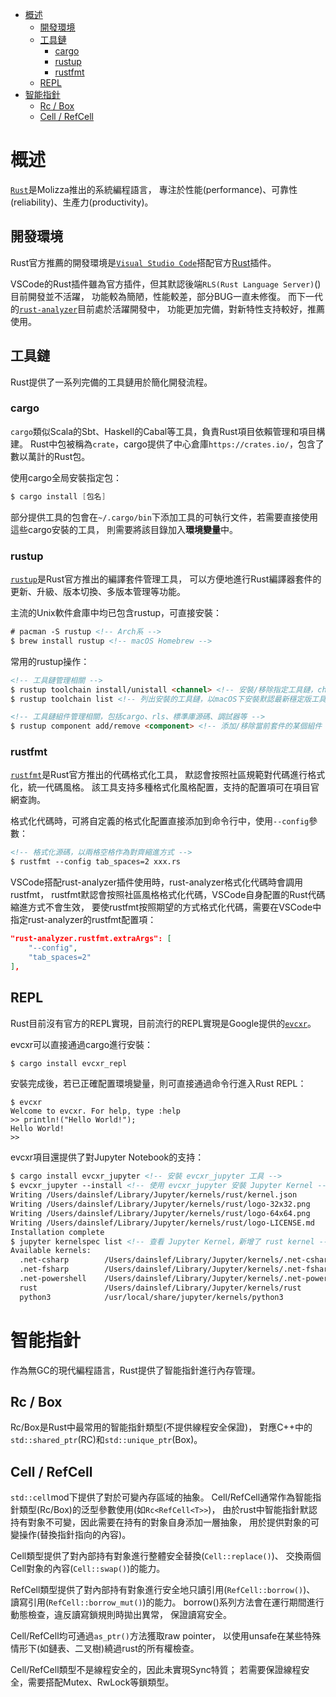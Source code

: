 <!-- TOC -->

- [概述](#概述)
	- [開發環境](#開發環境)
	- [工具鏈](#工具鏈)
		- [cargo](#cargo)
		- [rustup](#rustup)
		- [rustfmt](#rustfmt)
	- [REPL](#repl)
- [智能指針](#智能指針)
	- [Rc / Box](#rc--box)
	- [Cell / RefCell](#cell--refcell)

<!-- /TOC -->



# 概述
[`Rust`](https://www.rust-lang.org/)是Molizza推出的系統編程語言，
專注於性能(performance)、可靠性(reliability)、生產力(productivity)。

## 開發環境
Rust官方推薦的開發環境是[`Visual Studio Code`](https://code.visualstudio.com/)搭配官方[Rust](https://github.com/rust-lang/vscode-rust)插件。

VSCode的Rust插件雖為官方插件，但其默認後端`RLS(Rust Language Server)`()目前開發並不活躍，
功能較為簡陋，性能較差，部分BUG一直未修復。
而下一代的[`rust-analyzer`](https://github.com/rust-analyzer/rust-analyzer)目前處於活躍開發中，
功能更加完備，對新特性支持較好，推薦使用。

## 工具鏈
Rust提供了一系列完備的工具鏈用於簡化開發流程。

### cargo
`cargo`類似Scala的Sbt、Haskell的Cabal等工具，負責Rust項目依賴管理和項目構建。
Rust中包被稱為`crate`，cargo提供了中心倉庫`https://crates.io/`，包含了數以萬計的Rust包。

使用cargo全局安裝指定包：

```c
$ cargo install [包名]
```

部分提供工具的包會在`~/.cargo/bin`下添加工具的可執行文件，若需要直接使用這些cargo安裝的工具，
則需要將該目錄加入**環境變量**中。

### rustup
[`rustup`](https://rustup.rs/)是Rust官方推出的編譯套件管理工具，
可以方便地進行Rust編譯器套件的更新、升級、版本切換、多版本管理等功能。

主流的Unix軟件倉庫中均已包含rustup，可直接安裝：

```html
# pacman -S rustup <!-- Arch系 -->
$ brew install rustup <!-- macOS Homebrew -->
```

常用的rustup操作：

```html
<!-- 工具鏈管理相關 -->
$ rustup toolchain install/unistall <channel> <!-- 安裝/移除指定工具鏈，channel 可以是 stable|beta|nightly|<version> -->
$ rustup toolchain list <!-- 列出安裝的工具鏈，以macOS下安裝默認最新穩定版工具鏈為例，應為 stable-x86_64-apple-darwin (default) -->

<!-- 工具鏈組件管理相關，包括cargo、rls、標準庫源碼、調試器等 -->
$ rustup component add/remove <component> <!-- 添加/移除當前套件的某個組件 -->
```

### rustfmt
[`rustfmt`](https://rust-lang.github.io/rustfmt/)是Rust官方推出的代碼格式化工具，
默認會按照社區規範對代碼進行格式化，統一代碼風格。
該工具支持多種格式化風格配置，支持的配置項可在項目官網查詢。

格式化代碼時，可將自定義的格式化配置直接添加到命令行中，使用`--config`參數：

```html
<!-- 格式化源碼，以兩格空格作為對齊縮進方式 -->
$ rustfmt --config tab_spaces=2 xxx.rs
```

VSCode搭配rust-analyzer插件使用時，rust-analyzer格式化代碼時會調用rustfmt，
rustfmt默認會按照社區風格格式化代碼，VSCode自身配置的Rust代碼縮進方式不會生效，
要使rustfmt按照期望的方式格式化代碼，需要在VSCode中指定rust-analyzer的rustfmt配置項：

```json
"rust-analyzer.rustfmt.extraArgs": [
	"--config",
	"tab_spaces=2"
],
```

## REPL
Rust目前沒有官方的REPL實現，目前流行的REPL實現是Google提供的[`evcxr`](https://github.com/google/evcxr)。

evcxr可以直接通過cargo進行安裝：

```c
$ cargo install evcxr_repl
```

安裝完成後，若已正確配置環境變量，則可直接通過命令行進入Rust REPL：

```
$ evcxr
Welcome to evcxr. For help, type :help
>> println!("Hello World!");
Hello World!
>>
```

evcxr項目還提供了對Jupyter Notebook的支持：

```html
$ cargo install evcxr_jupyter <!-- 安裝 evcxr_jupyter 工具 -->
$ evcxr_jupyter --install <!-- 使用 evcxr_jupyter 安裝 Jupyter Kernel -->
Writing /Users/dainslef/Library/Jupyter/kernels/rust/kernel.json
Writing /Users/dainslef/Library/Jupyter/kernels/rust/logo-32x32.png
Writing /Users/dainslef/Library/Jupyter/kernels/rust/logo-64x64.png
Writing /Users/dainslef/Library/Jupyter/kernels/rust/logo-LICENSE.md
Installation complete
$ jupyter kernelspec list <!-- 查看 Jupyter Kernel，新增了 rust kernel -->
Available kernels:
  .net-csharp        /Users/dainslef/Library/Jupyter/kernels/.net-csharp
  .net-fsharp        /Users/dainslef/Library/Jupyter/kernels/.net-fsharp
  .net-powershell    /Users/dainslef/Library/Jupyter/kernels/.net-powershell
  rust               /Users/dainslef/Library/Jupyter/kernels/rust
  python3            /usr/local/share/jupyter/kernels/python3
```



# 智能指針
作為無GC的現代編程語言，Rust提供了智能指針進行內存管理。

## Rc / Box
Rc/Box是Rust中最常用的智能指針類型(不提供線程安全保證)，
對應C++中的`std::shared_ptr`(RC)和`std::unique_ptr`(Box)。

## Cell / RefCell
`std::cell`mod下提供了對於可變內存區域的抽象。
Cell/RefCell通常作為智能指針類型(Rc/Box)的泛型參數使用(如`Rc<RefCell<T>>`)，
由於rust中智能指針默認持有對象不可變，因此需要在持有的對象自身添加一層抽象，
用於提供對象的可變操作(替換指針指向的內容)。

Cell類型提供了對內部持有對象進行整體安全替換(`Cell::replace()`)、
交換兩個Cell對象的內容(`Cell::swap()`)的能力。

RefCell類型提供了對內部持有對象進行安全地只讀引用(`RefCell::borrow()`)、
讀寫引用(`RefCell::borrow_mut()`)的能力。
borrow()系列方法會在運行期間進行動態檢查，違反讀寫鎖規則時拋出異常，
保證讀寫安全。

Cell/RefCell均可通過`as_ptr()`方法獲取raw pointer，
以使用unsafe在某些特殊情形下(如鏈表、二叉樹)繞過rust的所有權檢查。

Cell/RefCell類型不是線程安全的，因此未實現Sync特質；
若需要保證線程安全，需要搭配Mutex、RwLock等鎖類型。
